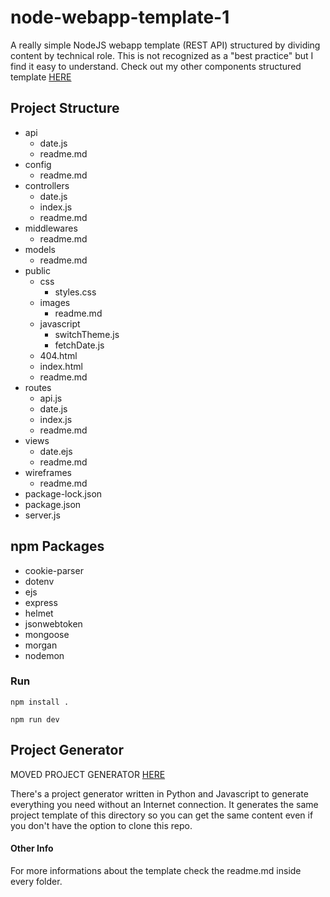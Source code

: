 # node-webapp-template-1
A really simple NodeJS webapp template (REST API) structured by dividing content by technical role. This is not recognized as a "best practice" but I find it easy to understand. 
Check out my other components structured template [HERE](https://github.com/f0lg0/node-webapp-template-2)

## Project Structure

* api
  * date.js
  * readme.md
* config
  * readme.md
* controllers
  * date.js
  * index.js
  * readme.md
* middlewares
  * readme.md
* models
  * readme.md
* public
  * css
    * styles.css
  * images
    * readme.md
  * javascript
    * switchTheme.js
    * fetchDate.js
  * 404.html
  * index.html
  * readme.md
* routes
  * api.js
  * date.js
  * index.js
  * readme.md
* views
  * date.ejs
  * readme.md
* wireframes
  * readme.md
* package-lock.json
* package.json
* server.js


## npm Packages

* cookie-parser
* dotenv
* ejs
* express
* helmet
* jsonwebtoken
* mongoose
* morgan
* nodemon

### Run

```
npm install .
```

```
npm run dev
```

## Project Generator

MOVED PROJECT GENERATOR [HERE](https://github.com/f0lg0/snpgen)

There's a project generator written in Python and Javascript to generate everything you need without an Internet connection. It generates the same project template of this directory so you can get the same content even if you don't have the option to clone this repo. 

#### Other Info

For more informations about the template check the readme.md inside every folder.

